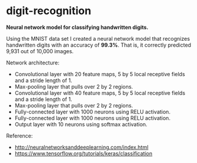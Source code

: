 # digit-recognition
**Neural network model for classifying handwritten digits.**

Using the MNIST data set I created a neural network model that recognizes handwritten digits with an accuracy of **99.3%**. That is, it correctly predicted 9,931 out of 10,000 images.

Network architecture:
- Convolutional layer with 20  feature maps, 5 by 5 local receptive fields and a stride length of 1.
- Max-pooling layer that pulls over 2 by 2 regions.
- Convolutional layer with 40 feature maps, 5 by 5 local receptive fields and a stride length of 1.
- Max-pooling layer that pulls over 2 by 2 regions.
- Fully-connected layer with 1000 neurons using RELU activation.
- Fully-connected layer with 1000 neurons using RELU activation.
- Output layer with 10 neurons using softmax activation.



Reference:
- http://neuralnetworksanddeeplearning.com/index.html
- https://www.tensorflow.org/tutorials/keras/classification